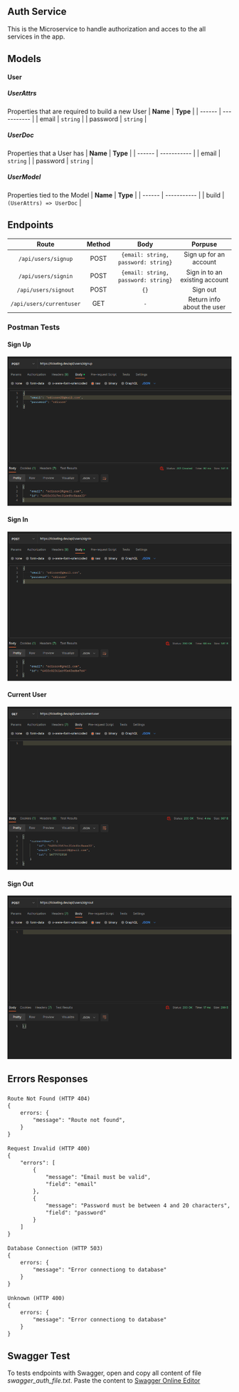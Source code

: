 ## Auth Service
This is the Microservice to handle authorization and acces to the all services in the app.


## Models

#### User
##### UserAttrs
Properties that are required to build a new User
| **Name** | **Type** |
| ------ | ----------- |
| email   | `string` |
| password | `string` |

##### UserDoc
Properties that a User has
| **Name** | **Type** |
| ------ | ----------- |
| email   | `string` |
| password | `string` |

##### UserModel
Properties tied to the Model
| **Name** | **Type** |
| ------ | ----------- |
| build   | `(UserAttrs) => UserDoc` |

## Endpoints
| **Route** | **Method** | **Body** | **Porpuse** |
| :------: | :-----------: | :-----------: | :-----------: |
| `/api/users/signup` | POST | `{email: string, password: string}` | Sign up for an account
| `/api/users/signin` | POST | `{email: string, password: string}` | Sign in to an existing account
| `/api/users/signout` | POST | `{}` | Sign out
| `/api/users/currentuser` | GET | `-` | Return info about the user

### Postman Tests
#### Sign Up
![Working Image](/assets/services/auth/signup.png)

#### Sign In
![Working Image](/assets/services/auth/signin.png)

#### Current User
![Working Image](/assets/services/auth/currentuser.png)

#### Sign Out
![Working Image](/assets/services/auth/signout.png)

## Errors Responses
### 
```
Route Not Found (HTTP 404)
{
    errors: {
        "message": "Route not found",
    }
}

Request Invalid (HTTP 400)
{
    "errors": [
        {
            "message": "Email must be valid",
            "field": "email"
        },
        {
            "message": "Password must be between 4 and 20 characters",
            "field": "password"
        }
    ]
}

Database Connection (HTTP 503)
{
    errors: {
        "message": "Error connectiong to database"
    }
}

Unknown (HTTP 400)
{
    errors: {
        "message": "Error connectiong to database"
    }
}
```

## Swagger Test
To tests endpoints with Swagger, open and copy all content of file *swagger_auth_file.txt*. Paste the content to [Swagger Online Editor](https://editor.swagger.io)
